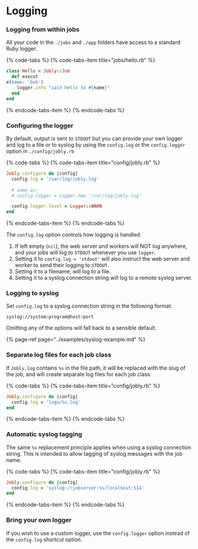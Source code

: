 # Logging

### Logging from within jobs

All your code in the `./jobs` and `./app` folders have access to a standard Ruby logger.

{% code-tabs %}
{% code-tabs-item title="jobs/hello.rb" %}
```ruby
class Hello < Jobly::Job
  def execut
e(name: 'bob')
    logger.info "said hello to #{name}"
  end
end
```
{% endcode-tabs-item %}
{% endcode-tabs %}

### Configuring the logger

By default, output is sent to `STDOUT` but you can provide your own logger and log to a file or to syslog by using the `config.log` or the `config.logger` option in `./config/jobly.rb`

{% code-tabs %}
{% code-tabs-item title="config/jobly.rb" %}
```ruby
Jobly.configure do |config|
  config.log = '/var/log/jobly.log'
  
  # same as:
  # config.logger = Logger.new '/var/log/jobly.log'

  config.logger.level = Logger::WARN
end
```
{% endcode-tabs-item %}
{% endcode-tabs %}

The `config.log` option controls how logging is handled.

1. If left empty \(`nil`\), the web server and workers will NOT log anywhere, and your jobs will log to `STDOUT` whenever you use `logger`.
2. Setting it to `config.log = 'stdout'` will also instruct the web server and worker to send their logging to `STDOUT`.
3. Setting it to a filename, will log to a file.
4. Setting it to a syslog connection string will log to a remote syslog server. 

### Logging to syslog

Set `config.log` to a syslog connection string in the following format:

`syslog://system:program@host:port`

Omitting any of the options will fall back to a sensible default.

{% page-ref page="../examples/syslog-example.md" %}

### Separate log files for each job class

If  `Jobly.log` contains `%s` in the file path, it will be replaced with the slug of the job, and will create separate log files for each job class.

{% code-tabs %}
{% code-tabs-item title="config/jobly.rb" %}
```ruby
Jobly.configure do |config|
  config.log = 'logs/%s.log'
end
```
{% endcode-tabs-item %}
{% endcode-tabs %}

### Automatic syslog tagging

The same `%s` replacement principle applies when using a syslog connection string. This is intended to allow tagging of syslog messages with the job name.

{% code-tabs %}
{% code-tabs-item title="config/jobly.rb" %}
```ruby
Jobly.configure do |config|
  config.log = 'syslog://jobserver:%s/localhost:514'
end
```
{% endcode-tabs-item %}
{% endcode-tabs %}

### Bring your own logger

If you wish to use a custom logger, use the `config.logger` option instead of the `config.log` shortcut option.

